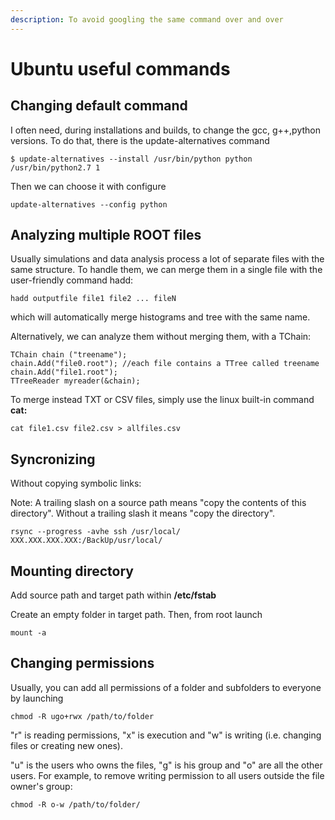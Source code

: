 ```yaml
---
description: To avoid googling the same command over and over
---
```


# Ubuntu useful commands

## Changing default command

I often need, during installations and builds, to change the gcc, g++,python versions. To do that, there is the update-alternatives command

```
$ update-alternatives --install /usr/bin/python python /usr/bin/python2.7 1
```

Then we can choose it with configure

```
update-alternatives --config python
```

## Analyzing multiple ROOT files

Usually simulations and data analysis process a lot of separate files with the same structure. To handle them, we can merge them in a single file with the user-friendly command hadd:

```text
hadd outputfile file1 file2 ... fileN
```

which will automatically merge histograms and tree with the same name.

Alternatively, we can analyze them without merging them, with a TChain:

```text
TChain chain ("treename");
chain.Add("file0.root"); //each file contains a TTree called treename
chain.Add("file1.root");
TTreeReader myreader(&chain);
```

To merge instead TXT or CSV files, simply use the linux built-in command **cat:**

```text
cat file1.csv file2.csv > allfiles.csv
```

## Syncronizing

Without copying symbolic links:

Note: A trailing slash on a source path means "copy the contents of this directory". Without a trailing slash it means "copy the directory".

```text
rsync --progress -avhe ssh /usr/local/  XXX.XXX.XXX.XXX:/BackUp/usr/local/
```

## Mounting directory

Add source path and target path within **/etc/fstab**

Create an empty folder in target path. Then, from root launch 

```text
mount -a
```

## Changing permissions

Usually, you can add all permissions of a folder and subfolders to everyone by launching

```text
chmod -R ugo+rwx /path/to/folder
```

"r" is reading permissions, "x" is execution and "w" is writing \(i.e. changing files or creating new ones\).

"u" is the users who owns the files, "g" is his group and "o" are all the other users. For example, to remove writing permission to all users outside the file owner's group:

```text
chmod -R o-w /path/to/folder/
```



